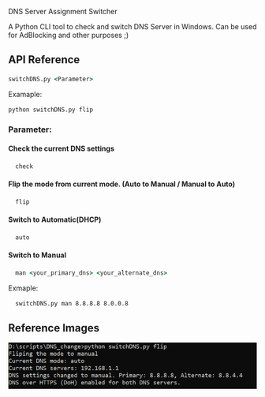 
DNS Server Assignment Switcher 

A Python CLI tool to check and switch DNS Server in Windows. Can be used for AdBlocking and other purposes ;)


## API Reference

```cmd
switchDNS.py <Parameter>
```
Examaple: 
```cmd
python switchDNS.py flip 
```
### Parameter:

#### Check the current DNS settings

```cmd
  check
```

#### Flip the mode from current mode. (Auto to Manual / Manual to Auto)

```cmd
  flip
```
#### Switch to Automatic(DHCP)

```cmd
  auto
```
#### Switch to Manual

```cmd
  man <your_primary_dns> <your_alternate_dns>
```
Exmaple:
```cmd
  switchDNS.py man 8.8.8.8 8.0.0.8
```



## Reference Images
![Alt text](https://github.com/RiffuDev/DNS_Switcher/blob/main/refs/flip.png)

